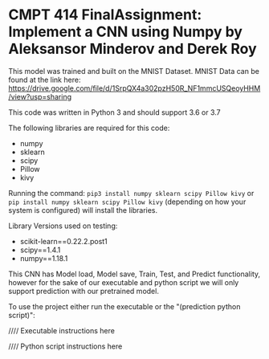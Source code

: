 # CMPT 414 FinalAssignment: Implement a CNN using Numpy by Aleksansor Minderov and Derek Roy

This model was trained and built on the MNIST Dataset. MNIST Data can be found at the link here: https://drive.google.com/file/d/1SrpQX4a302pzH50R_NF1mmcUSQeoyHHM/view?usp=sharing

This code was written in Python 3 and should support 3.6 or 3.7



The following libraries are required for this code: 
- numpy
- sklearn
- scipy 
- Pillow
- kivy

Running the command: `pip3 install numpy sklearn scipy Pillow kivy` or `pip install numpy sklearn scipy Pillow kivy` (depending on how your system is configured) will install the libraries.



Library Versions used on testing:
- scikit-learn==0.22.2.post1
- scipy==1.4.1
- numpy==1.18.1



This CNN has Model load, Model save, Train, Test, and Predict functionality, however for the sake of our executable and python script we will only support prediction with our pretrained model. 

To use the project either run the executable or the "(prediction python script)": 

//// Executable instructions here

//// Python script instructions here 

